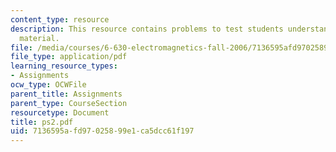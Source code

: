 ```yaml
---
content_type: resource
description: This resource contains problems to test students understanding of course
  material.
file: /media/courses/6-630-electromagnetics-fall-2006/7136595afd97025899e1ca5dcc61f197_ps2.pdf
file_type: application/pdf
learning_resource_types:
- Assignments
ocw_type: OCWFile
parent_title: Assignments
parent_type: CourseSection
resourcetype: Document
title: ps2.pdf
uid: 7136595a-fd97-0258-99e1-ca5dcc61f197
---
```

